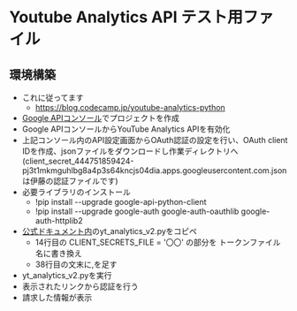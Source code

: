 # Youtube Analytics API テスト用ファイル
## 環境構築
- これに従ってます
    - https://blog.codecamp.jp/youtube-analytics-python
- [Google APIコンソール](https://console.developers.google.com/?hl=JA)でプロジェクトを作成
- Google APIコンソールからYouTube Analytics APIを有効化
- 上記コンソール内のAPI設定画面からOAuth認証の設定を行い、OAuth client IDを作成、jsonファイルをダウンロードし作業ディレクトリへ(client_secret_444751859424-pj3t1mkmguhlbg8a4p3s64kncjs04dia.apps.googleusercontent.com.jsonは伊藤の認証ファイルです)
- 必要ライブラリのインストール
    - !pip install --upgrade google-api-python-client
    - !pip install --upgrade google-auth google-auth-oauthlib google-auth-httplib2
- [公式ドキュメント内](https://developers.google.com/youtube/analytics/reference/reports/query#examples_1)のyt_analytics_v2.pyをコピペ
    - 14行目の CLIENT_SECRETS_FILE = '〇〇' の部分を トークンファイル名に書き換え
    - 38行目の文末に,を足す
- yt_analytics_v2.pyを実行
- 表示されたリンクから認証を行う
- 請求した情報が表示